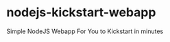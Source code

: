nodejs-kickstart-webapp
=======================

Simple NodeJS Webapp For You to Kickstart in minutes